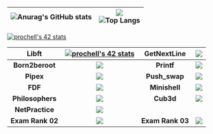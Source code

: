 | ![Anurag's GitHub stats](https://github-readme-stats.vercel.app/api?username=Nike2406)  | ![](https://komarev.com/ghpvc/?username=Nike2406) <br> ![Top Langs](https://github-readme-stats.vercel.app/api/top-langs/?username=Nike2406&layout=compact&hide=Objective-C,Roff,Makefile&langs_count=6) |
| ------------ | ------------ |


[![prochell's 42 stats](https://badge42.vercel.app/api/v2/cl3srn7rj004509l83g8l8udq/stats?cursusId=21&coalitionId=104)](https://github.com/JaeSeoKim/badge42)


| **Libft** | [![prochell's 42 stats](https://badge42.vercel.app/api/v2/cl3srn7rj004509l83g8l8udq/stats?cursusId=21&coalitionId=104)](https://github.com/JaeSeoKim/badge42) | **GetNextLine** | <img src="https://badge42.herokuapp.com/api/project/prochell/get_next_line"/> |
| :------------: | :------------: | :------------: | :------------: |
| **Born2beroot** | <img src="https://badge42.herokuapp.com/api/project/prochell/Born2beroot"/> | **Printf** | <img src="https://badge42.herokuapp.com/api/project/prochell/ft_printf"/> |
| **Pipex** | <img src="https://badge42.herokuapp.com/api/project/prochell/pipex"/> | **Push_swap** | <img src="https://badge42.herokuapp.com/api/project/prochell/push_swap"/> |
| **FDF** | <img src="https://badge42.herokuapp.com/api/project/prochell/FdF"/> | **Minishell** | <img src="https://badge42.herokuapp.com/api/project/prochell/minishell"/> |
| **Philosophers** | <img src="https://badge42.herokuapp.com/api/project/prochell/Philosophers"/> | **Cub3d** | <img src="https://badge42.herokuapp.com/api/project/prochell/cub3d"/> |
| **NetPractice** | <img src="https://badge42.herokuapp.com/api/project/prochell/NetPractice"/> |
| **Exam Rank 02** | <img src="https://badge42.herokuapp.com/api/project/prochell/Exam Rank 02"/> | **Exam Rank 03** | <img src="https://badge42.herokuapp.com/api/project/prochell/Exam Rank 03"/> |